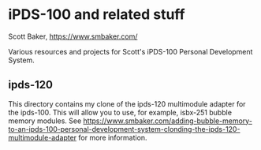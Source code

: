 # iPDS-100 and related stuff

Scott Baker, https://www.smbaker.com/

Various resources and projects for Scott's iPDS-100 Personal Development System.

## ipds-120

  This directory contains my clone of the ipds-120 multimodule adapter for the
  ipds-100. This will allow you to use, for example, isbx-251 bubble memory
  modules. See https://www.smbaker.com/adding-bubble-memory-to-an-ipds-100-personal-development-system-clonding-the-ipds-120-multimodule-adapter
  for more information.
